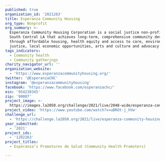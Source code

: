```yaml
---
published: true
organization_id: '2021263'
title: Esperanza Community Housing
org_type: Nonprofit
org_summary: >-
  Esperanza Community Housing Corporation is a social justice non-profit in
  South Central LA that achieves long-term, comprehensive community development
  through affordable housing, health equity and access to care, environmental
  justice, local economic opportunities, arts and culture and advocacy.
tags_indicators:
  - Community health
  - Community gatherings
charity_navigator_url: ''
organization_website:
  - 'https://www.esperanzacommunityhousing.org/'
twitter: '@EsperanzaCHC'
instagram: '@esperanzacommunityhousing'
facebook: 'https://www.facebook.com/esperanzachc/'
ein: '954230345'
zip: '90007'
project_image: >-
  https://images.la2050.org/challenge/2021/live/2048-wide/esperanza-community-housing.jpg
project_video: 'https://www.youtube.com/watch?v=uBROt-j_hVw'
challenge_url:
  - 'https://challenge.la2050.org/2021/live/esperanza-community-housing/'
year_submitted:
  - '2021'
project_ids:
  - '1202263'
project_titles:
  - Esperanza’s Promotores de Salud (Community Health Promoters)

---
```

